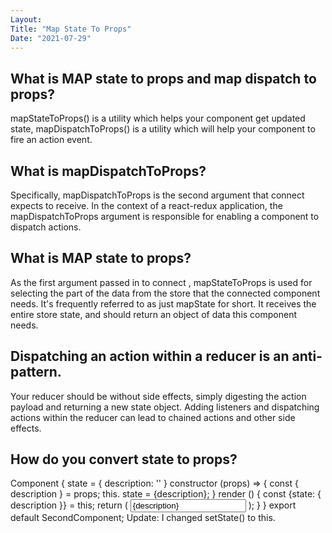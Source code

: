 ```yaml
---
Layout:
Title: "Map State To Props"
Date: "2021-07-29"
---
```


## What is MAP state to props and map dispatch to props?

mapStateToProps() is a utility which helps your component get updated state, mapDispatchToProps() is a utility which will help your component to fire an action event.

## What is mapDispatchToProps?

Specifically, mapDispatchToProps is the second argument that connect expects to receive. In the context of a react-redux application, the mapDispatchToProps argument is responsible for enabling a component to dispatch actions.

## What is MAP state to props?

As the first argument passed in to connect , mapStateToProps is used for selecting the part of the data from the store that the connected component needs. It's frequently referred to as just mapState for short. It receives the entire store state, and should return an object of data this component needs.

## Dispatching an action within a reducer is an anti-pattern.

Your reducer should be without side effects, simply digesting the action payload and returning a new state object. Adding listeners and dispatching actions within the reducer can lead to chained actions and other side effects.

## How do you convert state to props?

Component { state = { description: '' } constructor (props) => { const { description } = props; this. state = {description}; } render () { const {state: { description }} = this; return ( <input type="text" value={description} /> ); } } export default SecondComponent; Update: I changed setState() to this.